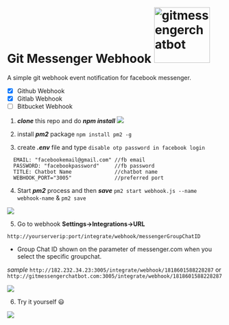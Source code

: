# Git Messenger Webhook <img src="https://i.imgur.com/7CRqZuu.png" alt="gitmessengerchatbot" width="130px"/>

A simple git webhook event notification for facebook messenger.


- [x] Github Webhook
- [x] Gitlab Webhook
- [ ] Bitbucket Webhook

1. _**clone**_ this repo and do _**npm install**_
![](https://i.imgur.com/ltOWyLO.gif )


2. install _**pm2**_ package `npm install pm2 -g`
3. create _**.env**_  file and type `disable otp password in facebook login`

```
  EMAIL: "facebookemail@gmail.com" //fb email
  PASSWORD: "facebookpassword"     //fb password
  TITLE: Chatbot Name              //chatbot name
  WEBHOOK_PORT="3005"              //preferred port
  ```
4. Start _**pm2**_ process and then _**save**_
  `pm2 start webhook.js --name webhook-name` & 
  `pm2 save`
  

![](https://i.imgur.com/oTwelow.gif)

5. Go to webhook __**Settings->Integrations->URL**__

`http://yourserverip:port/integrate/webhook/messengerGroupChatID`
- Group Chat ID shown on the parameter of messenger.com when you select the specific groupchat.


_sample_
`http://182.232.34.23:3005/integrate/webhook/1818601588228287` or 
`http://gitmessengerchatbot.com:3005/integrate/webhook/1818601588228287`

![](https://i.imgur.com/v392OCO.gif)


6. Try it yourself :smiley:

![](https://i.imgur.com/aXNIesX.gif)


